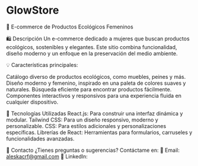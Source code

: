# GlowStore
🌿 E-commerce de Productos Ecológicos Femeninos


🛍️ Descripción
Un e-commerce dedicado a mujeres que buscan productos ecológicos, sostenibles y elegantes. Este sitio combina funcionalidad, diseño moderno y un enfoque en la preservación del medio ambiente.

💡 Características principales:

Catálogo diverso de productos ecológicos, como muebles, peines y más.
Diseño moderno y femenino, inspirado en una paleta de colores suaves y naturales.
Búsqueda eficiente para encontrar productos fácilmente.
Componentes interactivos y responsivos para una experiencia fluida en cualquier dispositivo.

🚀 Tecnologías Utilizadas
React.js: Para construir una interfaz dinámica y modular.
Tailwind CSS: Para un diseño responsivo, moderno y personalizable.
CSS: Para estilos adicionales y personalizaciones específicas.
Librerías de React: Herramientas para formularios, carruseles y funcionalidades avanzadas.


🌟 Contacto
¿Tienes preguntas o sugerencias? Contáctame en:
📧 Email: aleskacrf@gmail.com
🔗 LinkedIn: 
